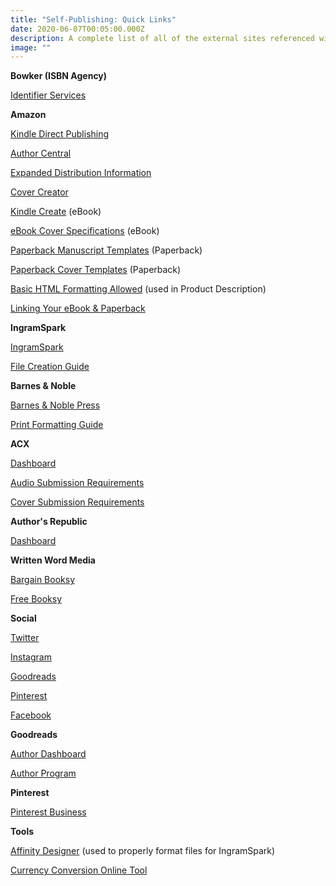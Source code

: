 ```yaml
---
title: "Self-Publishing: Quick Links"
date: 2020-06-07T00:05:00.000Z
description: A complete list of all of the external sites referenced within these blog posts
image: ""
---
```

**Bowker (ISBN Agency)**

[Identifier Services](https://www.myidentifiers.com/myaccount_myprofile)

**Amazon**

[Kindle Direct Publishing](https://kdp.amazon.com/)

[Author Central](https://authorcentral.amazon.com/)

[Expanded Distribution Information](https://kdp.amazon.com/en_US/help/topic/GQTT4W3T5AYK7L45)

[Cover Creator](https://kdp.amazon.com/en_US/help/topic/G201113520)

[Kindle Create](https://www.amazon.com/Kindle-Create/b?ie=UTF8&node=18292298011) (eBook)

[eBook Cover Specifications](https://kdp.amazon.com/en_US/help/topic/G200645690) (eBook)

[Paperback Manuscript Templates](https://kdp.amazon.com/en_US/help/topic/G201834230) (Paperback)

[Paperback Cover Templates](https://kdp.amazon.com/en_US/cover-templates?ref_=kdp_ts_pb_cov) (Paperback)

[Basic HTML Formatting Allowed](https://kdp.amazon.com/en_US/help/topic/G201189630) (used in Product Description)

[Linking Your eBook & Paperback](https://kdp.amazon.com/en_US/help/topic/G200652220)

**IngramSpark**

[IngramSpark](https://www.ingramspark.com/)

[File Creation Guide](https://www.ingramspark.com/hubfs/downloads/file-creation-guide.pdf)

**Barnes & Noble**

[Barnes & Noble Press](https://press.barnesandnoble.com/)

[Print Formatting Guide](http://www2.nookassets.com/npassets-spb/pod/resources/BN-Press-Formatting-Guide-v1.pdf)

**ACX**

[Dashboard](https://www.acx.com/dashboard)

[Audio Submission Requirements](https://www.acx.com/help/acx-audio-submission-requirements/201456300)

[Cover Submission Requirements](https://audible-acx.custhelp.com/app/answers/detail/a_id/6654/kw/cover%20art)

**Author's Republic**

[Dashboard](https://authorsrepublic.com/the-republic/dashboard)

**Written Word Media**

[Bargain Booksy](https://www.writtenwordmedia.com/bargain-booksy/)

[Free Booksy](https://www.writtenwordmedia.com/freebooksy/)

**Social**

[Twitter](https://www.twitter.com/)

[Instagram](https://www.instagram.com/)

[Goodreads](https://www.goodreads.com/)

[Pinterest](https://www.pinterest.com/)

[Facebook](https://www.facebook.com/)

**Goodreads**

[Author Dashboard](https://www.goodreads.com/author/dashboard)

[Author Program](https://www.goodreads.com/author/program)

**Pinterest**

[Pinterest Business](https://business.pinterest.com)

**Tools**

[Affinity Designer](https://affinity.serif.com/en-us/designer/) (used to properly format files for IngramSpark)

[Currency Conversion Online Tool](https://www.xe.com/currencyconverter/)